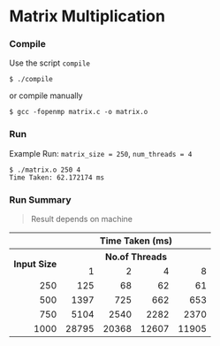 # Matrix Multiplication

### Compile

Use the script `compile`
```
$ ./compile
```

or compile manually
```
$ gcc -fopenmp matrix.c -o matrix.o
```

### Run
Example Run: `matrix_size = 250`, `num_threads = 4`

```
$ ./matrix.o 250 4
Time Taken: 62.172174 ms
```

### Run Summary
> Result depends on machine

<table>
  <tr>
    <th></th>
    <th colspan="4"><center>Time Taken (ms)</center></th>
  </tr>
  <tr>
    <th rowspan="2">Input Size</th>
    <th colspan="4"><center>No.of Threads</center></th>
  </tr>
  <tr align="right">
    <td>1</td>
    <td>2</td>
    <td>4</td>
    <td>8</td>
  </tr>
  <tr align="right">
    <td>250</td>
    <td>125</td>
    <td>68</td>
    <td>62</td>
    <td>61</td>
  </tr>
  <tr align="right">
    <td>500</td>
    <td>1397</td>
    <td>725</td>
    <td>662</td>
    <td>653</td>
  </tr>
  <tr align="right">
    <td>750</td>
    <td>5104</td>
    <td>2540</td>
    <td>2282</td>
    <td>2370</td>
  </tr>
  <tr align="right">
    <td>1000</td>
    <td>28795</td>
    <td>20368</td>
    <td>12607</td>
    <td>11905</td>
  </tr>
</table>
